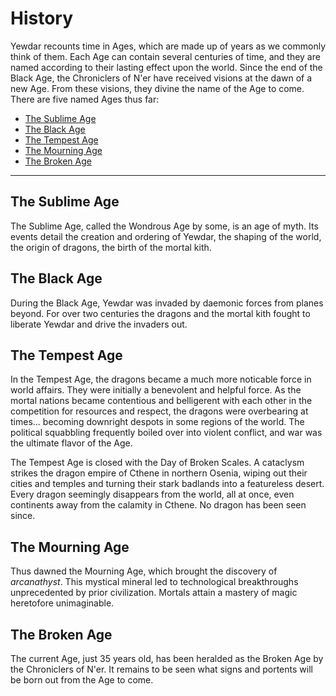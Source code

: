 # History

Yewdar recounts time in Ages, which are made up of years as we commonly think of them. Each Age can contain several centuries of time, and they are named according to their lasting effect upon the world. Since the end of the Black Age, the Chroniclers of N'er have received visions at the dawn of a new Age. From these visions, they divine the name of the Age to come. There are five named Ages thus far:

* [The Sublime Age](#thesublimeage)
* [The Black Age](#theblackage)
* [The Tempest Age](#thetempestage)
* [The Mourning Age](#themourningage)
* [The Broken Age](#thebrokenage)

---

## The Sublime Age
The Sublime Age, called the Wondrous Age by some, is an age of myth. Its events detail the creation and ordering of Yewdar, the shaping of the world, the origin of dragons, the birth of the mortal kith.

## The Black Age
During the Black Age, Yewdar was invaded by daemonic forces from planes beyond. For over two centuries the dragons and the mortal kith fought to liberate Yewdar and drive the invaders out.

## The Tempest Age
In the Tempest Age, the dragons became a much more noticable force in world affairs. They were initially a benevolent and helpful force. As the mortal nations became contentious and belligerent with each other in the competition for resources and respect, the dragons were overbearing at times... becoming downright despots in some regions of the world. The political squabbling frequently boiled over into violent conflict, and war was the ultimate flavor of the Age.

The Tempest Age is closed with the Day of Broken Scales. A cataclysm strikes the dragon empire of Cthene in northern Osenia, wiping out their cities and temples and turning their stark badlands into a featureless desert. Every dragon seemingly disappears from the world, all at once, even continents away from the calamity in Cthene. No dragon has been seen since.

## The Mourning Age
Thus dawned the Mourning Age, which brought the discovery of _arcanathyst_. This mystical mineral led to technological breakthroughs unprecedented by prior civilization. Mortals attain a mastery of magic heretofore unimaginable.

## The Broken Age
The current Age, just 35 years old, has been heralded as the Broken Age by the Chroniclers of N'er. It remains to be seen what signs and portents will be born out from the Age to come.
